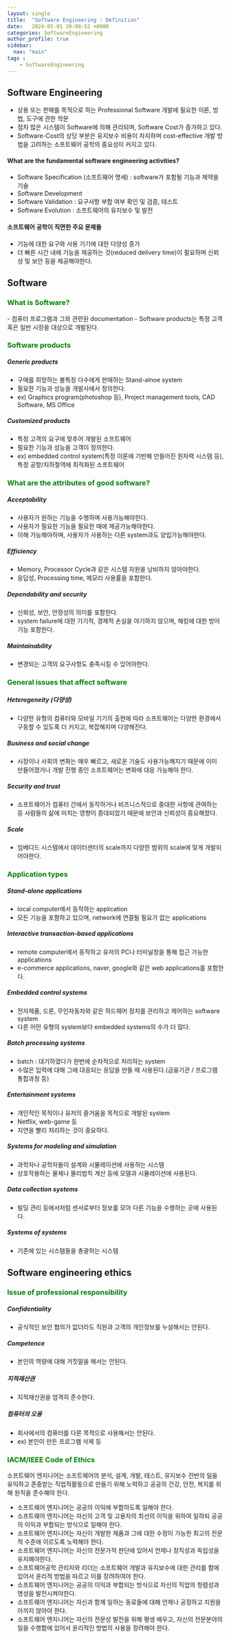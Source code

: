 ```yaml
---
layout: single
title:  "Software Engineering : Definition"
date:   2024-05-01 10:08:52 +0900
categories: SoftwareEngineering
author_profile: true
sidebar:
  nav: "main"
tags : 
    - SoftwareEngineering
---
```

## Software Engineering
- 상용 또는 판매를 목적으로 하는 Professional Software 개발에 필요한 이론, 방법, 도구에 관한 학문
- 점차 많은 시스템이 Software에 의해 관리되며, Software Cost가 증가하고 있다. 
- Software-Cost의 상당 부분은 유지보수 비용이 차지하며 cost-effective 개발 방법을 고려하는 소프트웨어 공학의 중요성이 커지고 있다.

#### What are the fundamental software engineering activities?
- Software Specification (소프트웨어 명세) : software가 포함될 기능과 제약을 기술
- Software Development
- Software Validation : 요구사항 부합 여부 확인 및 검증, 테스트
- Software Evolution : 소프트웨어의 유지보수 및 발전

#### 소프트웨어 공학이 직면한 주요 문제들
- 기능에 대한 요구와 사용 기기에 대한 다양성 증가
- 더 빠른 시간 내에 기능을 제공하는 것(reduced delivery time)이 필요하며 신뢰성 및 보안 등을 제공해야한다.

## Software

<h3 style="color: green;">What is Software?</h3>
- 컴퓨터 프로그램과 그와 관련된 documentation
- Software products는 특정 고객 혹은 일반 시장을 대상으로 개발된다.

<h3 style="color: green;">Software products</h3>

##### Generic products
- 구매를 희망하는 불특정 다수에게 판매하는 Stand-alnoe system
- 필요한 기능과 성능을 개발사에서 정의한다.
- ex) Graphics program(photoshop 등), Project management tools, CAD Software, MS Office

##### Customized products
- 특정 고객의 요구에 맞추어 개발된 소프트웨어
- 필요한 기능과 성능을 고객이 정의한다.
- ex) embedded control system(특정 이론에 기반해 만들어진 원자력 시스템 등), 특정 공항/지하철역에 최적화된 소프트웨어

<h3 style="color: green;">What are the attributes of good software?</h3>

##### Acceptability
- 사용자가 원하는 기능을 수행하며 사용가능해야한다.
- 사용자가 필요한 기능을 필요한 때에 제공가능해야한다.
- 이해 가능해야하며, 사용자가 사용하는 다른 system과도 양립가능해야한다.

##### Efficiency
- Memory, Processor Cycle과 같은 시스템 자원을 낭비하지 않아야한다.
- 응답성, Processing time, 메모리 사용률을 포함한다.

##### Dependability and security
-	신뢰성, 보안, 안정성의 의미를 포함한다.
-	system failure에 대한 기기적, 경제적 손실을 야기하지 않으며, 해킹에 대한 방어기능 포함한다.

##### Maintainability
-	변경되는 고객의 요구사항도 충족시킬 수 있어야한다.

<h3 style="color: green;">General issues that affect software</h3>

##### Heterogeneity (다양성)
-	다양한 유형의 컴퓨터와 모바일 기기의 출현에 따라 소프트웨어는 다양한 환경에서 구동할 수 있도록 더 커지고, 복잡해지며 다양해진다.

##### Business and social change
-	시장이나 사회의 변화는 매우 빠르고, 새로운 기술도 사용가능해지기 때문에 이미 만들어졌거나 개발 진행 중인 소프트웨어는 변화에 대응 가능해야 한다.

##### Security and trust
-	소프트웨어가 컴퓨터 간에서 동작하거나 비즈니스적으로 중대한 사항에 관여하는 등 사람들의 삶에 미치는 영향이 증대되었기 때문에 보안과 신뢰성이 중요해졌다.

##### Scale
-	임베디드 시스템에서 데이터센터의 scale까지 다양한 범위의 scale에 맞게 개발되어야한다.


<h3 style="color: green;">Application types</h3>

##### Stand-alone applications
-	local computer에서 동작하는 application
-	모든 기능을 포함하고 있으며, network에 연결될 필요가 없는 applications

##### Interactive transaction-based applications
-	remote computer에서 동작하고 유저의 PC나 터미널창을 통해 접근 가능한 applications
-	e-commerce applications, naver, google와 같은 web applications를 포함한다.

##### Embedded control systems
-	전자제품, 드론, 무인자동차와 같은 하드웨어 장치를 관리하고 제어하는 software system
-	다른 어떤 유형의 system보다 embedded systems의 수가 더 많다.

##### Batch processing systems
-	batch : 대기하였다가 한번에 순차적으로 처리하는 system 
-	수많은 입력에 대해 그에 대응되는 응답을 만들 때 사용된다.(금융기관 / 프로그램 통합과정 등)

##### Entertainment systems
-	개인적인 목적이나 유저의 즐거움을 목적으로 개발된 system
-	Netflix, web-game 등 
- 지연을 빨리 처리하는 것이 중요하다.

##### Systems for modeling and simulation
-	과학자나 공학자들이 설계와 시뮬레이션에 사용하는 시스템
-	상호작용하는 물체나 물리법칙 계산 등에 모델과 시뮬레이션에 사용된다.

##### Data collection systems
-	빌딩 관리 등에서처럼 센서로부터 정보를 모아 다른 기능을 수행하는 곳에 사용된다.

##### Systems of systems
-	기존에 있는 시스템들을 총괄하는 시스템

## Software engineering ethics

<h3 style="color: green;">Issue of professional responsibility</h3>

##### Confidentiality
- 공식적인 보안 협의가 없더라도 직원과 고객의 개인정보를 누설해서는 안된다.

##### Competence

- 본인의 역량에 대해 거짓말을 해서는 안된다.
##### 지적재산권
- 지적재산권을 엄격히 준수한다.

##### 컴퓨터의 오용
- 회사에서의 컴퓨터를 다른 목적으로 사용해서는 안된다.
- ex) 본인이 만든 프로그램 삭제 등

<h3 style="color: green;">IACM/IEEE Code of Ethics</h3>

소프트웨어 엔지니어는 소프트웨어의 분석, 설계, 개발, 테스트, 유지보수 전반의 일을 유익하고 존중받는 직업적활동으로 만들기 위해 노력하고 공공의 건강, 안전, 복지를 위해 원칙을 준수해야 한다.
-	소프트웨어 엔지니어는 공공의 이익에 부합하도록 일해야 한다.
-	소프트웨어 엔지니어는 자신의 고객 및 고용자의 최선의 이익을 위하여 일하되 공공의 이익과 부합되는 방식으로 일해야 한다.
-	소프트웨어 엔지니어는 자신이 개발한 제품과 그에 대한 수정이 가능한 최고의 전문적 수준에 이르도록 노력해야 한다.
-	소프트웨어 엔지니어는 자신의 전문가적 판단에 있어서 언제나 정직성과 독립성을 유지해야한다.
-	소프트웨어공학 관리자와 리더는 소프트웨어 개발과 유지보수에 대한 관리를 함에 있어서 윤리적 방법을 따르고 이를 장려하여야 한다.
-	소프트웨어 엔지니어는 공공의 이익과 부합되는 방식으로 자신의 직업의 청렴성과 명성을 발전시켜야한다.
-	소프트웨어 엔지니어는 자신과 함께 일하는 동료들에 대해 언제나 공정하고 지원을 아끼지 않아야 한다.
-	소프트웨어 엔지니어는 자신의 전문성 발전을 위해 평생 배우고, 자신의 전문분야의 일을 수행함에 있어서 윤리적인 방법의 사용을 장려해야 한다.
